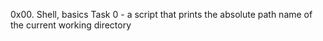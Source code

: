 0x00. Shell, basics
Task 0 - a script that prints the absolute path name of the current working directory
